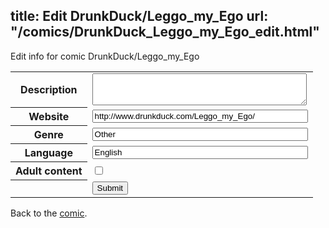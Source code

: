 title: Edit DrunkDuck/Leggo_my_Ego
url: "/comics/DrunkDuck_Leggo_my_Ego_edit.html"
---
Edit info for comic DrunkDuck/Leggo_my_Ego

<form name="comic" action="http://gaepostmail.appspot.com/comic/" method="post">
<table class="comicinfo">
<tr>
<th>Description</th><td><textarea name="description" cols="40" rows="3"></textarea></td>
</tr>
<tr>
<th>Website</th><td><input type="text" name="url" value="http://www.drunkduck.com/Leggo_my_Ego/" size="40"/></td>
</tr>
<tr>
<th>Genre</th><td><input type="text" name="genre" value="Other" size="40"/></td>
</tr>
<tr>
<th>Language</th><td><input type="text" name="language" value="English" size="40"/></td>
</tr>
<tr>
<th>Adult content</th><td><input type="checkbox" name="adult" value="adult" /></td>
</tr>
<tr>
<th></th><td>
<input type="hidden" name="comic" value="DrunkDuck_Leggo_my_Ego" />
<input type="submit" name="submit" value="Submit" />
</td>
</tr>
</table>
</form>

Back to the [comic](DrunkDuck_Leggo_my_Ego.html).
